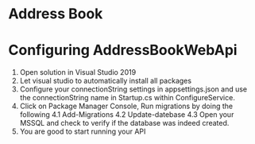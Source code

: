 # Address Book

# Configuring AddressBookWebApi 

1. Open solution in Visual Studio 2019
2. Let visual studio to automatically install all packages
3. Configure your connectionString settings in appsettings.json and use the connectionString name in Startup.cs within ConfigureService.
4. Click on Package Manager Console, Run migrations by doing the following
4.1 Add-Migrations
4.2 Update-datebase
4.3 Open your MSSQL and check to verify if the database was indeed created.
5. You are good to start running your API 



